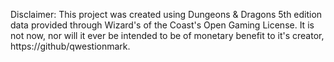 Disclaimer: This project was created using Dungeons & Dragons 5th edition data provided through Wizard's of the Coast's Open Gaming License. It is not now, nor will it ever be intended to be of monetary benefit to it's creator, https://github/qwestionmark.